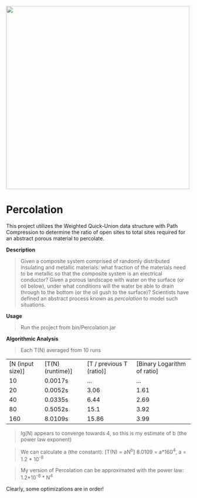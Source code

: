 <img src='http://galenscovell.github.io/css/pics/percolation.png' width=500px />

Percolation
======

This project utilizes the Weighted Quick-Union data structure with Path Compression to determine the ratio of open sites to total sites required for an abstract porous material to percolate.

<b>Description</b>
<blockquote>Given a composite system comprised of randomly distributed insulating and metallic materials: what fraction of the materials need to be metallic so that the composite system is an electrical conductor? Given a porous landscape with water on the surface (or oil below), under what conditions will the water be able to drain through to the bottom (or the oil gush to the surface)? Scientists have defined an abstract process known as <i>percolation</i> to model such situations.</blockquote>

<b>Usage</b>
<blockquote>Run the project from bin/Percolation.jar</blockquote>

<b>Algorithmic Analysis</b>
<blockquote>Each T(N) averaged from 10 runs</blockquote>
<table>
  <tr>
    <td>[N (input size)]</td>
    <td>[T(N) (runtime)]</td>
    <td>[T / previous T (ratio)]</td>
    <td>[Binary Logarithm of ratio]</td>
  </tr>
  <tr>
    <td>10</td>
    <td>0.0017s</td>
    <td>...</td>
    <td>...</td>
  </tr>
  <tr>
    <td>20</td>
    <td>0.0052s</td>
    <td>3.06</td>
    <td>1.61</td>
  </tr>
  <tr>
    <td>40</td>
    <td>0.0335s</td>
    <td>6.44</td>
    <td>2.69</td>
  </tr>
  <tr>
    <td>80</td>
    <td>0.5052s</td>
    <td>15.1</td>
    <td>3.92</td>
  </tr>
  <tr>
    <td>160</td>
    <td>8.0109s</td>
    <td>15.86</td>
    <td>3.99</td>
  </tr>
</table>

<blockquote>lg(N) appears to converge towards 4, so this is my estimate of b (the power law exponent)</blockquote>
<blockquote>We can calculate a (the constant): [T(N) = aN<sup>b</sup>] 8.0109 = a*160<sup>4</sup>, a = 1.2 * 10<sup>-8</sup></blockquote>
<blockquote>My version of Percolation can be approximated with the power law: 1.2*10<sup>-8</sup> * N<sup>4</sup></blockquote>

Clearly, some optimizations are in order!


